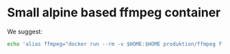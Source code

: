 Small alpine based ffmpeg container
===================================

We suggest:

```bash
echo 'alias ffmpeg="docker run --rm -v $HOME:$HOME produktion/ffmpeg ffmpeg -i"' >> ~/.bash_profile
```